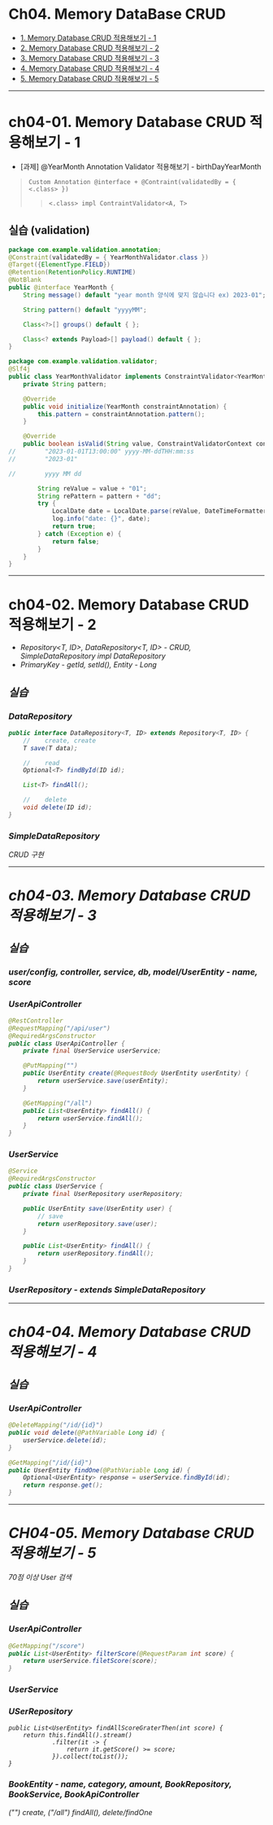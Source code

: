 # Ch04. Memory DataBase CRUD
- [1. Memory Database CRUD 적용해보기 - 1](#ch04-01-memory-database-crud-적용해보기---1)
- [2. Memory Database CRUD 적용해보기 - 2](#ch04-02-memory-database-crud-적용해보기---2)
- [3. Memory Database CRUD 적용해보기 - 3](#ch04-03-memory-database-crud-적용해보기---3)
- [4. Memory Database CRUD 적용해보기 - 4](#ch04-04-memory-database-crud-적용해보기---4)
- [5. Memory Database CRUD 적용해보기 - 5](#ch04-05-memory-database-crud-적용해보기---5)


--------------------------------------------------------------------------------------------------------------------------------
# ch04-01. Memory Database CRUD 적용해보기 - 1
- [과제] @YearMonth Annotation Validator 적용해보기 - birthDayYearMonth
> `Custom Annotation @interface + @Contraint(validatedBy = { <.class> })`
> > `<.class> impl ContraintValidator<A, T>`

## 실습 (validation)
```java
package com.example.validation.annotation;
@Constraint(validatedBy = { YearMonthValidator.class })
@Target({ElementType.FIELD})
@Retention(RetentionPolicy.RUNTIME)
@NotBlank
public @interface YearMonth {
    String message() default "year month 양식에 맞지 않습니다 ex) 2023-01";

    String pattern() default "yyyyMM";

    Class<?>[] groups() default { };

    Class<? extends Payload>[] payload() default { };
}

package com.example.validation.validator;
@Slf4j
public class YearMonthValidator implements ConstraintValidator<YearMonth, String> {
    private String pattern;

    @Override
    public void initialize(YearMonth constraintAnnotation) {
        this.pattern = constraintAnnotation.pattern();
    }

    @Override
    public boolean isValid(String value, ConstraintValidatorContext context) {
//        "2023-01-01T13:00:00" yyyy-MM-ddTHH:mm:ss
//        "2023-01"

//        yyyy MM dd

        String reValue = value + "01";
        String rePattern = pattern + "dd";
        try {
            LocalDate date = LocalDate.parse(reValue, DateTimeFormatter.ofPattern(rePattern));
            log.info("date: {}", date);
            return true;
        } catch (Exception e) {
            return false;
        }
    }
}
```


--------------------------------------------------------------------------------------------------------------------------------
# ch04-02. Memory Database CRUD 적용해보기 - 2
- <I> Repository<T, ID>, DataRepository<T, ID> - CRUD, <A> SimpleDataRepository impl DataRepository
- <I> PrimaryKey - getId, setId(), <A> Entity - Long
## 실습 
### <I> DataRepository
```java
public interface DataRepository<T, ID> extends Repository<T, ID> {
    //    create, create
    T save(T data);

    //    read
    Optional<T> findById(ID id);

    List<T> findAll();

    //    delete
    void delete(ID id);
}

```
### <A> SimpleDataRepository
CRUD 구현


--------------------------------------------------------------------------------------------------------------------------------
# ch04-03. Memory Database CRUD 적용해보기 - 3
## 실습 
### user/config, controller, service, db, model/UserEntity - name, score
### UserApiController
```java
@RestController
@RequestMapping("/api/user")
@RequiredArgsConstructor
public class UserApiController {
    private final UserService userService;

    @PutMapping("")
    public UserEntity create(@RequestBody UserEntity userEntity) {
        return userService.save(userEntity);
    }

    @GetMapping("/all")
    public List<UserEntity> findAll() {
        return userService.findAll();
    }
}
```
### UserService
```java
@Service
@RequiredArgsConstructor
public class UserService {
    private final UserRepository userRepository;

    public UserEntity save(UserEntity user) {
        // save
        return userRepository.save(user);
    }

    public List<UserEntity> findAll() {
        return userRepository.findAll();
    }
}
```
### UserRepository - extends SimpleDataRepository


--------------------------------------------------------------------------------------------------------------------------------
# ch04-04. Memory Database CRUD 적용해보기 - 4
## 실습 
### UserApiController
```java
@DeleteMapping("/id/{id}")
public void delete(@PathVariable Long id) {
    userService.delete(id);
}

@GetMapping("/id/{id}")
public UserEntity findOne(@PathVariable Long id) {
    Optional<UserEntity> response = userService.findById(id);
    return response.get();
}
```


--------------------------------------------------------------------------------------------------------------------------------
# CH04-05. Memory Database CRUD 적용해보기 - 5
70점 이상 User 검색
## 실습 
### UserApiController
```java
@GetMapping("/score")
public List<UserEntity> filterScore(@RequestParam int score) {
    return userService.filetScore(score);
}
```
### UserService
### USerRepository
```
public List<UserEntity> findAllScoreGraterThen(int score) {
    return this.findAll().stream()
            .filter(it -> {
                return it.getScore() >= score;
            }).collect(toList());
}
```
### BookEntity - name, category, amount, BookRepository, BookService, BookApiController
("") create, ("/all") findAll(), delete/findOne
